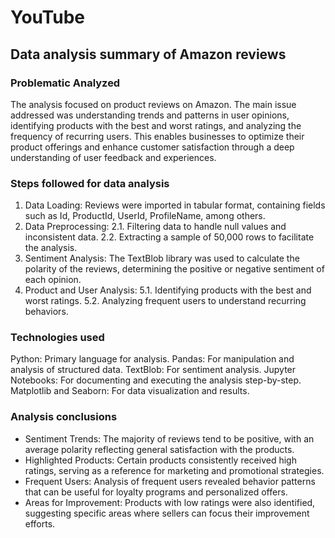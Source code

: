 # YouTube
## Data analysis summary of Amazon reviews
### Problematic Analyzed
The analysis focused on product reviews on Amazon. The main issue addressed was understanding trends and patterns in user opinions, identifying products with the best and worst ratings, and analyzing the frequency of recurring users. This enables businesses to optimize their product offerings and enhance customer satisfaction through a deep understanding of user feedback and experiences.

### Steps followed for data analysis
1. Data Loading: Reviews were imported in tabular format, containing fields such as Id, ProductId, UserId, ProfileName, among others.
2. Data Preprocessing:
2.1. Filtering data to handle null values and inconsistent data.
2.2. Extracting a sample of 50,000 rows to facilitate the analysis.
4. Sentiment Analysis: The TextBlob library was used to calculate the polarity of the reviews, determining the positive or negative sentiment of each opinion.
5. Product and User Analysis:
5.1. Identifying products with the best and worst ratings.
5.2. Analyzing frequent users to understand recurring behaviors.

### Technologies used
Python: Primary language for analysis.
Pandas: For manipulation and analysis of structured data.
TextBlob: For sentiment analysis.
Jupyter Notebooks: For documenting and executing the analysis step-by-step.
Matplotlib and Seaborn: For data visualization and results.

### Analysis conclusions
- Sentiment Trends: The majority of reviews tend to be positive, with an average polarity reflecting general satisfaction with the products.
- Highlighted Products: Certain products consistently received high ratings, serving as a reference for marketing and promotional strategies.
- Frequent Users: Analysis of frequent users revealed behavior patterns that can be useful for loyalty programs and personalized offers.
- Areas for Improvement: Products with low ratings were also identified, suggesting specific areas where sellers can focus their improvement efforts.
